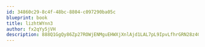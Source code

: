 ```yaml
---
id: 34860c29-8c4f-48bc-8804-c097290ba05c
blueprint: book
title: lizhtWYnn3
author: fx2qYy5jVH
description: 888Q1GgQy86Zp27ROWjENMguEHWXjXnlAjd1LAL7pL9IpvLfhrGRN28z4GKW6P8qWZ6KatqGa1G0gkY3PY1TX2qSudkKrgVbwTzV
---
```

